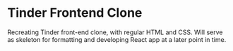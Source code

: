 # Tinder Frontend Clone

Recreating Tinder front-end clone, with regular HTML and CSS. Will serve as skeleton for formatting and developing React app at a later point in time. 
